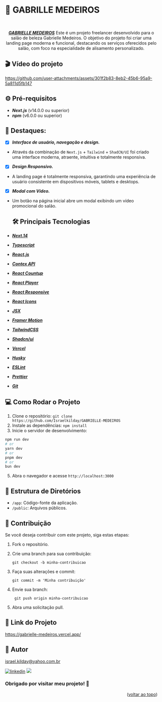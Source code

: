 # 💃 GABRILLE MEDEIROS

<a name="readme-top"></a>

<div align="center"><br>

**_[GABRIELLE MEDEIROS](https://gabrielle-medeiros.vercel.app/)_** Este é um projeto freelancer desenvolvido para o salão de beleza Gabrielle Medeiros. O objetivo do projeto foi criar uma landing page moderna e funcional, destacando os serviços oferecidos pelo salão, com foco na especialidade de alisamento personalizado.

 </div>

## 🎬 Vídeo do projeto

https://github.com/user-attachments/assets/301f2b83-8eb2-45b6-95a9-5a811d5fb147

## ⚙️ Pré-requisitos

- **_Next.js_** (v14.0.0 ou superior)
- **_npm_** (v6.0.0 ou superior)

## 🚀 Destaques:

- [x] **_Interface de usuário, navegação e design._**
- Através da combinação de `Next.js` + `Tailwind` + `ShadCN/UI` foi criado uma interface moderna, atraente, intuitiva e totalmente responsiva.
- [x] **_Design Responsivo._**
- A landing page é totalmente responsiva, garantindo uma experiência de usuário consistente em dispositivos móveis, tablets e desktops.
- [x] **_Modal com Vídeo._**
- Um botão na página inicial abre um modal exibindo um vídeo promocional do salão.

  ## 🛠️ Principais Tecnologias

- **_[Next.14](https://nextjs.org/)_**
- **_[Typescript](https://www.typescriptlang.org/)_**
- **_[React.js](https://pt-br.legacy.reactjs.org/)_**
- **_[Contex API](https://legacy.reactjs.org/docs/context.html)_**
- **_[React Countup](https://www.npmjs.com/package/react-countup)_**
- **_[React Player](https://www.npmjs.com/package/react-player)_**
- **_[React Responsive](https://www.npmjs.com/package/react-responsive?activeTab=readme)_**
- **_[React Icons](https://react-icons.github.io/react-icons/)_**
- **_[JSX](https://pt-br.legacy.reactjs.org/docs/introducing-jsx.html)_**
- **_[Framer Motion](https://www.framer.com/motion/)_**
- **_[TailwindCSS](https://tailwindcss.com/)_**
- **_[Shadcn/ui](https://ui.shadcn.com/)_**
- **_[Vercel](https://vercel.com/docs)_**
- **_[Husky](https://www.freecodecamp.org/portuguese/news/como-adicionar-hooks-de-commit-ao-git-com-husky-para-automatizar-tarefas/)_**
- **_[ESLint](https://eslint.org/)_**
- **_[Prettier](https://prettier.io/)_**
- **_[Git](https://www.git-scm.com/)_**

## 💻 Como Rodar o Projeto

1.  Clone o repositório: `git clone https://github.com/Israelkilday/GABRIELLE-MEDEIROS`
2.  Instale as dependências: `npm install`
3.  Inicie o servidor de desenvolvimento:
```bash
npm run dev
# or
yarn dev
# or
pnpm dev
# or
bun dev
```  
5.  Abra o navegador e acesse `http://localhost:3000`

## 📁 Estrutura de Diretórios

- `/app`: Código-fonte da aplicação.
- `/public`: Arquivos públicos.

## 🤝 Contribuição

Se você deseja contribuir com este projeto, siga estas etapas:

1. Fork o repositório.

2. Crie uma branch para sua contribuição:

   ```shell
   git checkout -b minha-contribuicao

   ```

3. Faça suas alterações e commit:

   ```shell
   git commit -m 'Minha contribuição'

   ```

4. Envie sua branch:

   ```shell
    git push origin minha-contribuicao

   ```

5. Abra uma solicitação pull.

## 🔗 Link do Projeto

https://gabrielle-medeiros.vercel.app/

## 🧠 Autor

israel.kilday@yahoo.com.br

[![linkedin](https://img.shields.io/badge/LinkedIn-0077B5?style=for-the-badge&logo=linkedin&logoColor=white)](https://www.linkedin.com/in/israel-kilday-machado-de-souza-801482230) <a href="mailto:israelkilday27@gmail.com">
<img src="https://img.shields.io/badge/Gmail-333333?style=for-the-badge&logo=gmail&logoColor=red" />
</a>

### Obrigado por visitar meu projeto! 👋

 <p align="right">(<a href="#readme-top">voltar ao topo</a>)</p>
